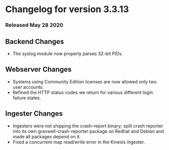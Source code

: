 # Changelog for version 3.3.13

### Released May 28 2020

## Backend Changes
* The syslog module now properly parses 32-bit PIDs.

## Webserver Changes
* Systems using Community Edition licenses are now allowed only two user accounts.
* Refined the HTTP status codes we return for various different login failure states.

## Ingester Changes
* Ingesters were not shipping the crash-report binary; split crash reporter into its own gravwell-crash-reporter package on Redhat and Debian and made all packages depend on it.
* Fixed a concurrent map read/write error in the Kinesis ingester.
